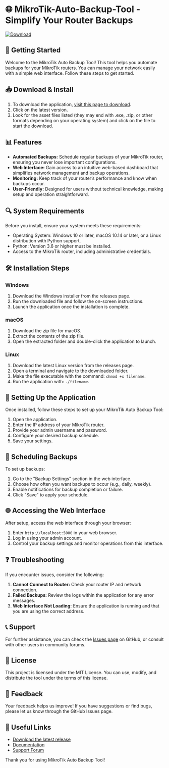 # 🌐 MikroTik-Auto-Backup-Tool - Simplify Your Router Backups

[![Download](https://img.shields.io/badge/Download-Now-blue.svg)](https://github.com/ManuelMydis/MikroTik-Auto-Backup-Tool/releases)

## 🚀 Getting Started

Welcome to the MikroTik Auto Backup Tool! This tool helps you automate backups for your MikroTik routers. You can manage your network easily with a simple web interface. Follow these steps to get started.

## 📥 Download & Install

1. To download the application, [visit this page to download](https://github.com/ManuelMydis/MikroTik-Auto-Backup-Tool/releases).
2. Click on the latest version.
3. Look for the asset files listed (they may end with .exe, .zip, or other formats depending on your operating system) and click on the file to start the download.

## 📊 Features

- **Automated Backups:** Schedule regular backups of your MikroTik router, ensuring you never lose important configurations.
- **Web Interface:** Gain access to an intuitive web-based dashboard that simplifies network management and backup operations.
- **Monitoring:** Keep track of your router’s performance and know when backups occur.
- **User-Friendly:** Designed for users without technical knowledge, making setup and operation straightforward.

## 🔍 System Requirements

Before you install, ensure your system meets these requirements:

- Operating System: Windows 10 or later, macOS 10.14 or later, or a Linux distribution with Python support.
- Python: Version 3.6 or higher must be installed.
- Access to the MikroTik router, including administrative credentials.

## 🛠️ Installation Steps

### Windows

1. Download the Windows installer from the releases page.
2. Run the downloaded file and follow the on-screen instructions.
3. Launch the application once the installation is complete.

### macOS

1. Download the zip file for macOS.
2. Extract the contents of the zip file.
3. Open the extracted folder and double-click the application to launch.

### Linux

1. Download the latest Linux version from the releases page.
2. Open a terminal and navigate to the downloaded folder.
3. Make the file executable with the command: `chmod +x filename`.
4. Run the application with: `./filename`.

## 🔑 Setting Up the Application

Once installed, follow these steps to set up your MikroTik Auto Backup Tool:

1. Open the application.
2. Enter the IP address of your MikroTik router.
3. Provide your admin username and password.
4. Configure your desired backup schedule.
5. Save your settings.

## 📅 Scheduling Backups

To set up backups:

1. Go to the "Backup Settings" section in the web interface.
2. Choose how often you want backups to occur (e.g., daily, weekly).
3. Enable notifications for backup completion or failure.
4. Click "Save" to apply your schedule.

## 🌐 Accessing the Web Interface

After setup, access the web interface through your browser:

1. Enter `http://localhost:5000` in your web browser.
2. Log in using your admin account.
3. Control your backup settings and monitor operations from this interface.

## ❓ Troubleshooting

If you encounter issues, consider the following:

1. **Cannot Connect to Router:** Check your router IP and network connection.
2. **Failed Backups:** Review the logs within the application for any error messages.
3. **Web Interface Not Loading:** Ensure the application is running and that you are using the correct address.

## 📞 Support

For further assistance, you can check the [Issues page](https://github.com/ManuelMydis/MikroTik-Auto-Backup-Tool/issues) on GitHub, or consult with other users in community forums.

## 📜 License

This project is licensed under the MIT License. You can use, modify, and distribute the tool under the terms of this license.

## 💬 Feedback

Your feedback helps us improve! If you have suggestions or find bugs, please let us know through the GitHub Issues page.

## 🔗 Useful Links

- [Download the latest release](https://github.com/ManuelMydis/MikroTik-Auto-Backup-Tool/releases)
- [Documentation](https://github.com/ManuelMydis/MikroTik-Auto-Backup-Tool/wiki)
- [Support Forum](https://github.com/ManuelMydis/MikroTik-Auto-Backup-Tool/discussions)

Thank you for using MikroTik Auto Backup Tool!